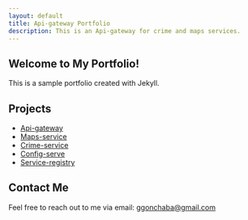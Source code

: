 ```yaml
---
layout: default
title: Api-gateway Portfolio
description: This is an Api-gateway for crime and maps services.
---
```


<head>
  <link rel="stylesheet" href="{{ 'style.css' | relative_url }}">
</head>

<section class="main-content">
  <h1>Welcome to My Portfolio!</h1>
  <p>This is a sample portfolio created with Jekyll.</p>

  <h2>Projects</h2>
  <ul>
    <li><a href="https://github.com/gee-cpu/api-gateway">Api-gateway</a></li>
    <li><a href="https://github.com/gee-cpu/google-maps-integration">Maps-service</a></li>
    <li><a href="https://github.com/gee-cpu/crime-service-impl">Crime-service</a></li>
    <li><a href="https://github.com/gee-cpu/config-server">Config-serve</a></li>
    <li><a href="https://github.com/gee-cpu/service-registry">Service-registry</a></li>
  </ul>

  <h2>Contact Me</h2>
  <p>Feel free to reach out to me via email: <a href="mailto:your.gmail@.com">ggonchaba@gmail.com</a></p>
</section>

